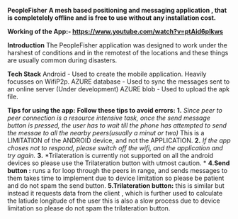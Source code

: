 **PeopleFisher**
**A mesh based positioning and messaging application , that is completelely offline and is free to use without any installation cost.**

**Working of the App:- https://www.youtube.com/watch?v=ptAid6plkws**

**Introduction**
The PeopleFisher application was designed to work under the harshest of conditions and in the remotest of the locations and these things are usually common during disasters.

**Tech Stack**
Android - Used to create the mobile application. Heavily focusses on WifiP2p.
AZURE database - Used to sync the messages sent to an online server (Under development)
AZURE blob - Used to upload the apk file.

**Tips for using the app:**
**Follow these tips to avoid errors:**
**1.** *Since peer to peer connection is a resource intensive task, 
        once the send message button is pressed, the user has to wait till the phone has attempted to send the messae to all           the nearby peers(usually a minut or two)* 
        This is a LIMITATION of the ANDROID device, and not the APPLICATION. 
**2.**  *If the app choses not to respond, please switch off the wifi, and the application and try again.* 
**3.**   *Trilateration is currently not supported on all the android devices so please use the Trilateration button with                 utmost caution. * 
**4.Send button :**  runs a for loop through the peers in range, and sends messages to them
                  takes time to implement due to device limitation so please be patient and do not spam the send button.
**5.Trilateration button:**  this is similar but instead it requests data from the client , which is further used to calculate                               the latiude longitude of the user this is also a slow process due to device limitation so please                               do not spam the trilateration button.
